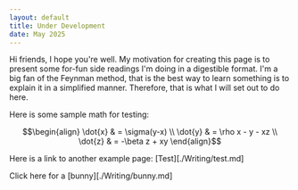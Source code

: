 ```yaml
---
layout: default
title: Under Development
date: May 2025
---
```


Hi friends, I hope you're well. My motivation for creating this page is to present some for-fun side readings I'm doing in a digestible format. I'm a big fan of the Feynman method, that is the best way to learn something is to  explain it in a simplified manner. Therefore, that is what I will set out to do here.

Here is some sample math for testing: 


$$\begin{align}
\dot{x} & = \sigma(y-x) \\
\dot{y} & = \rho x - y - xz \\
\dot{z} & = -\beta z + xy
\end{align}$$

Here is a link to another example page: [Test][./Writing/test.md]

Click here for a [bunny][./Writing/bunny.md]
  